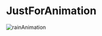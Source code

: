 # JustForAnimation

![rainAnimation](https://user-images.githubusercontent.com/46341496/147229432-55c1585a-36bb-4773-bc35-9411d33be01a.gif)
